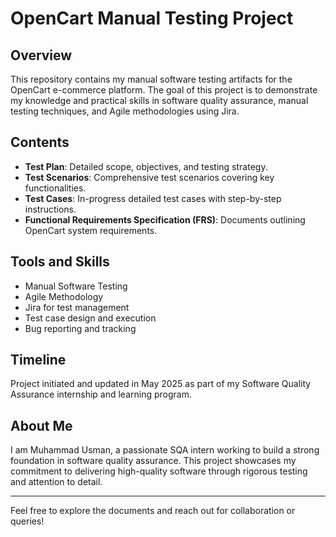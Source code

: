 # OpenCart Manual Testing Project

## Overview
This repository contains my manual software testing artifacts for the OpenCart e-commerce platform. The goal of this project is to demonstrate my knowledge and practical skills in software quality assurance, manual testing techniques, and Agile methodologies using Jira.

## Contents
- **Test Plan**: Detailed scope, objectives, and testing strategy.
- **Test Scenarios**: Comprehensive test scenarios covering key functionalities.
- **Test Cases**: In-progress detailed test cases with step-by-step instructions.
- **Functional Requirements Specification (FRS)**: Documents outlining OpenCart system requirements.

## Tools and Skills
- Manual Software Testing  
- Agile Methodology  
- Jira for test management  
- Test case design and execution  
- Bug reporting and tracking  

## Timeline
Project initiated and updated in May 2025 as part of my Software Quality Assurance internship and learning program.

## About Me
I am Muhammad Usman, a passionate SQA intern working to build a strong foundation in software quality assurance. This project showcases my commitment to delivering high-quality software through rigorous testing and attention to detail.

---

Feel free to explore the documents and reach out for collaboration or queries!

